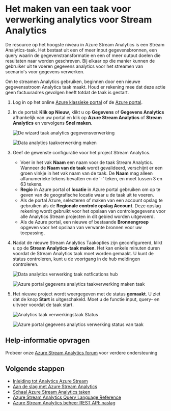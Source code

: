 <properties 
    pageTitle="Het maken van een taak voor verwerking analytics voor Stream Analytics | Microsoft Azure" 
    description="Maak een taak voor verwerking analytics voor Stream Analytics | leren padsegment."
    keywords="analytics gegevensverwerking"
    documentationCenter=""
    services="stream-analytics"
    authors="jeffstokes72" 
    manager="jhubbard" 
    editor="cgronlun"/>

<tags 
    ms.service="stream-analytics" 
    ms.devlang="na" 
    ms.topic="article" 
    ms.tgt_pltfrm="na" 
    ms.workload="data-services" 
    ms.date="09/26/2016" 
    ms.author="jeffstok"/> 

# <a name="how-to-create-a-data-analytics-processing-job-for-stream-analytics"></a>Het maken van een taak voor verwerking analytics voor Stream Analytics

De resource op het hoogste niveau in Azure Stream Analytics is een Stream Analytics-taak.  Het bestaat uit een of meer input gegevensbronnen, een query waarin de gegevenstransformatie en een of meer output doelen die resultaten naar worden geschreven. Bij elkaar op die manier kunnen de gebruiker uit te voeren gegevens analytics voor het streamen van scenario's voor gegevens verwerken.

Om te streamen Analytics gebruiken, beginnen door een nieuwe gegevensstroom Analytics taak maakt.  Houd er rekening mee dat deze actie geen factuuradres gevolgen heeft totdat de taak is gestart.

1.  Log in op het online [Azure klassieke portal](http://manage.windowsazure.com) of de [Azure portal](https://portal.azure.com/).
2.  In de portal: **Klik op Nieuw**, klikt u op **Gegevens** of **Gegevens Analytics** afhankelijk van uw portal en klik op **Azure Stream Analytics** of **Stream Analytics** en vervolgens **Snel maken**.

    ![De wizard taak analytics gegevensverwerking](./media/stream-analytics-create-a-job/1-stream-analytics-create-a-job.png)  

    ![Data analytics taakverwerking maken](./media/stream-analytics-create-a-job/4-stream-analytics-create-a-job.png)  

3.  Geef de gewenste configuratie voor het project Stream Analytics.
    - Voer in het vak **Naam** een naam voor de taak Stream Analytics. Wanneer de **Naam van de taak** wordt gevalideerd, verschijnt er een groen vinkje in het vak naam van de taak. De **Naam** mag alleen alfanumerieke tekens bevatten en de '-' teken, en moet tussen 3 en 63 tekens.
    - **Regio** in Azure portal of **locatie** in Azure portal gebruiken om op te geven van de geografische locatie waar u de taak uit te voeren.
    - Als de portal Azure, selecteren of maken van een account opslag te gebruiken als de **Regionale controle opslag Account**. Deze opslag rekening wordt gebruikt voor het opslaan van controlegegevens voor alle Analytics Stream projecten in dit gebied worden uitgevoerd.
    - Als de Azure portal, een nieuwe of bestaande **Bronnengroep** opgeven voor het opslaan van verwante bronnen voor uw toepassing.

4.  Nadat de nieuwe Stream Analytics Taakopties zijn geconfigureerd, klikt u op de **Stream Analytics-taak maken**. Het kan enkele minuten duren voordat de Stream Analytics taak moet worden gemaakt. U kunt de status controleren, kunt u de voortgang in de hub meldingen controleren.

    ![Data analytics verwerking taak notfications hub](./media/stream-analytics-create-a-job/2-stream-analytics-create-a-job.png)  

    ![Azure portal gegevens analytics taakverwerking maken taak](./media/stream-analytics-create-a-job/5-stream-analytics-create-a-job.png)  

5.  Het nieuwe project wordt weergegeven met de status **gemaakt**. U ziet dat de knop **Start** is uitgeschakeld. Moet u de functie input, query- en uitvoer voordat de taak start.

    ![Analytics taak verwerkingstaak Status](./media/stream-analytics-create-a-job/3-stream-analytics-create-a-job.png)  

    ![Azure portal gegevens analytics verwerking status van taak](./media/stream-analytics-create-a-job/6-stream-analytics-create-a-job.png)  

## <a name="get-help"></a>Help-informatie opvragen
Probeer onze [Azure Stream Analytics forum](https://social.msdn.microsoft.com/Forums/en-US/home?forum=AzureStreamAnalytics) voor verdere ondersteuning

## <a name="next-steps"></a>Volgende stappen

- [Inleiding tot Analytics Azure Stream](stream-analytics-introduction.md)
- [Aan de slag met Azure Stream Analytics](stream-analytics-get-started.md)
- [Schaal Azure Stream Analytics taken](stream-analytics-scale-jobs.md)
- [Azure Stream Analytics Query Language Reference](https://msdn.microsoft.com/library/azure/dn834998.aspx)
- [Azure Stream Analytics beheer REST API: naslag](https://msdn.microsoft.com/library/azure/dn835031.aspx)

